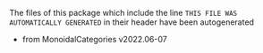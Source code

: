 The files of this package which include the line `THIS FILE WAS AUTOMATICALLY GENERATED` in their header have been autogenerated

* from MonoidalCategories v2022.06-07
